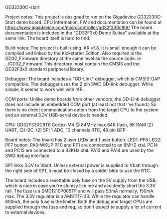 GD32330C-start

Project notes:
This project is designed to run on the Gigadevice GD32330C-Start demo board. 
CPU Information, FW and documentation can be found at https://www.gigadevice.com/microcontroller/gd32f330c8t6/
The board documentation is included in the "GD32F3x0 Demo Suites" available at the same link. The board itself is hard to find.

Build notes:
The project is built using IAR v7.8. It  is small enough it can be compiled and linked by the Kickstarter Edition.
Also required is the GD32_Firmware directory at the same level as the source code. ie ../GD32_Firmware
This directory must contain the CMSIS and the GD32F3x0 standard peripheral library.

Debugger:
The board includes a "GD-Link" debugger, which is CMSIS-DAP compatible. The debugger uses the 2 pin SWD GD-link debugger.
While simple, it seems to work well with IAR.

COM ports:
Unlike demo boards from other vendors, the GD-Link debugger does not include an embedded COM port (at least not that I've found.)
So there is no direct communication option from the target CPU to the system and an external 3.3V USB-serial device is needed.

CPU:
GD32F330C8T6 Cortex-M4 @ 84MHz max
64K flash, 8K RAM
(2) UART, (2) I2C, (2) SPI
1 ADC, 10 channels
RTC, 
48 pin QFP

Board notes: 
The board has 2 user LEDs and 1 user button.
LED1:   PF6
LED2:   PF7
button: PA0-WKUP
PF0 and PF1 are connected to an 8MHZ xtal.
PC14 and PC15 are connected to a 32KHz xtal.
PA13 and PA14 are used by the SWD debug interface.

SP1 links 3.3V to Vbatt. 
Unless external power is supplied to Vbatt through the right side of SP1, it must be closed by a solder blob to use the RTC.

The board includes a resettable poly fuse on the 5V supply from the USB; which is nice in case you're clumsy like me and accidently short the 3.3V rail.
The fuse is a SMD1210P005TF and will pass 50mA normally, 150mA max. The 3.3V regulator is a AMS1117-33. 
While the regulator can handle 800mA, the poly fuse is the limiter.
Both the debug and target CPUs are supplied through the fuse and reg, so don't expect to supply a lot of current to external devices.
